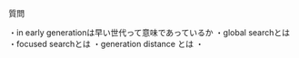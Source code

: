 質問

・in early generationは早い世代って意味であっているか
・global searchとは
・focused searchとは
・generation distance とは
・
